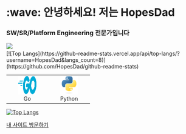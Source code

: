 <h1 align="left" id="HopeDad-title">:wave: 안녕하세요! 저는 HopesDad</h1>
<h3 align="left">SW/SR/Platform Engineering 전문가입니다</h3>
<a href="https://hits.seeyoufarm.com"><img src="https://hits.seeyoufarm.com/api/count/incr/badge.svg?url=https%3A%2F%2Fgithub.com%2FHopesDad%2Fhit-counter&count_bg=%2379C83D&title_bg=%23555555&icon=&icon_color=%23E7E7E7&title=hits&edge_flat=false"/></a>

<br>
[![Top Langs](https://github-readme-stats.vercel.app/api/top-langs/?username=HopesDad&langs_count=8)](https://github.com/HopesDad/github-readme-stats)
<br>

<table>
  <tr>
    <td align="center" width="96">
      <a href="#HopesDad-tech">
        <img src="./img/go-flat.svg" width="48" height="48" alt="Golang" />
      </a>
      <br>Go
    </td>
    <td align="center" width="96">
      <a href="#HopeDad-tech">
        <img src="./img/python-original.svg" width="48" height="48" alt="Python" />
      </a>
      <br>Python
    </td>
    <!-- 다른 기술 아이콘 및 설명 추가 -->
  </tr>
</table>

[![Top Langs](https://github-readme-stats.vercel.app/api/top-langs/?username=HopesDad)](https://github.com/anuraghazra/github-readme-stats)

[내 사이트 방문하기](https://github.com/HopesDad)
